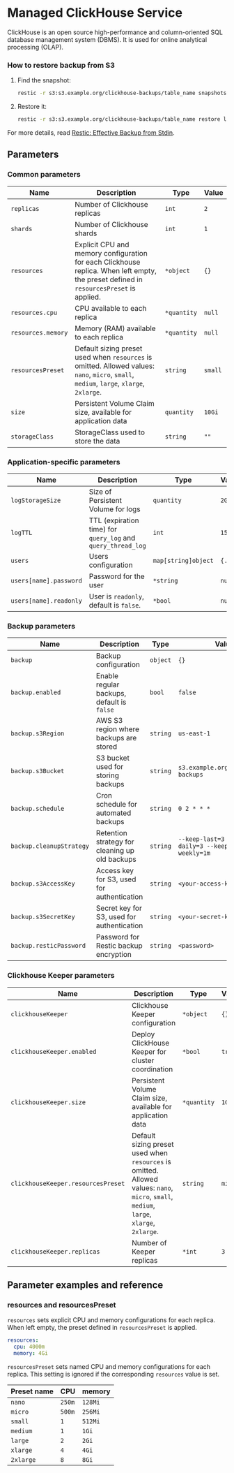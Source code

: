 # Managed ClickHouse Service

ClickHouse is an open source high-performance and column-oriented SQL database management system (DBMS).
It is used for online analytical processing (OLAP).

### How to restore backup from S3

1.  Find the snapshot:

    ```bash
    restic -r s3:s3.example.org/clickhouse-backups/table_name snapshots
    ```

2.  Restore it:

    ```bash
    restic -r s3:s3.example.org/clickhouse-backups/table_name restore latest --target /tmp/
    ```

For more details, read [Restic: Effective Backup from Stdin](https://blog.aenix.io/restic-effective-backup-from-stdin-4bc1e8f083c1).

## Parameters

### Common parameters

| Name               | Description                                                                                                                               | Type        | Value   |
| ------------------ | ----------------------------------------------------------------------------------------------------------------------------------------- | ----------- | ------- |
| `replicas`         | Number of Clickhouse replicas                                                                                                             | `int`       | `2`     |
| `shards`           | Number of Clickhouse shards                                                                                                               | `int`       | `1`     |
| `resources`        | Explicit CPU and memory configuration for each Clickhouse replica. When left empty, the preset defined in `resourcesPreset` is applied.   | `*object`   | `{}`    |
| `resources.cpu`    | CPU available to each replica                                                                                                             | `*quantity` | `null`  |
| `resources.memory` | Memory (RAM) available to each replica                                                                                                    | `*quantity` | `null`  |
| `resourcesPreset`  | Default sizing preset used when `resources` is omitted. Allowed values: `nano`, `micro`, `small`, `medium`, `large`, `xlarge`, `2xlarge`. | `string`    | `small` |
| `size`             | Persistent Volume Claim size, available for application data                                                                              | `quantity`  | `10Gi`  |
| `storageClass`     | StorageClass used to store the data                                                                                                       | `string`    | `""`    |


### Application-specific parameters

| Name                   | Description                                                  | Type                | Value   |
| ---------------------- | ------------------------------------------------------------ | ------------------- | ------- |
| `logStorageSize`       | Size of Persistent Volume for logs                           | `quantity`          | `2Gi`   |
| `logTTL`               | TTL (expiration time) for `query_log` and `query_thread_log` | `int`               | `15`    |
| `users`                | Users configuration                                          | `map[string]object` | `{...}` |
| `users[name].password` | Password for the user                                        | `*string`           | `null`  |
| `users[name].readonly` | User is `readonly`, default is `false`.                      | `*bool`             | `null`  |


### Backup parameters

| Name                     | Description                                    | Type     | Value                                                  |
| ------------------------ | ---------------------------------------------- | -------- | ------------------------------------------------------ |
| `backup`                 | Backup configuration                           | `object` | `{}`                                                   |
| `backup.enabled`         | Enable regular backups, default is `false`     | `bool`   | `false`                                                |
| `backup.s3Region`        | AWS S3 region where backups are stored         | `string` | `us-east-1`                                            |
| `backup.s3Bucket`        | S3 bucket used for storing backups             | `string` | `s3.example.org/clickhouse-backups`                    |
| `backup.schedule`        | Cron schedule for automated backups            | `string` | `0 2 * * *`                                            |
| `backup.cleanupStrategy` | Retention strategy for cleaning up old backups | `string` | `--keep-last=3 --keep-daily=3 --keep-within-weekly=1m` |
| `backup.s3AccessKey`     | Access key for S3, used for authentication     | `string` | `<your-access-key>`                                    |
| `backup.s3SecretKey`     | Secret key for S3, used for authentication     | `string` | `<your-secret-key>`                                    |
| `backup.resticPassword`  | Password for Restic backup encryption          | `string` | `<password>`                                           |


### Clickhouse Keeper parameters

| Name                               | Description                                                                                                                               | Type        | Value   |
| ---------------------------------- | ----------------------------------------------------------------------------------------------------------------------------------------- | ----------- | ------- |
| `clickhouseKeeper`                 | Clickhouse Keeper configuration                                                                                                           | `*object`   | `{}`    |
| `clickhouseKeeper.enabled`         | Deploy ClickHouse Keeper for cluster coordination                                                                                         | `*bool`     | `true`  |
| `clickhouseKeeper.size`            | Persistent Volume Claim size, available for application data                                                                              | `*quantity` | `1Gi`   |
| `clickhouseKeeper.resourcesPreset` | Default sizing preset used when `resources` is omitted. Allowed values: `nano`, `micro`, `small`, `medium`, `large`, `xlarge`, `2xlarge`. | `string`    | `micro` |
| `clickhouseKeeper.replicas`        | Number of Keeper replicas                                                                                                                 | `*int`      | `3`     |


## Parameter examples and reference

### resources and resourcesPreset

`resources` sets explicit CPU and memory configurations for each replica.
When left empty, the preset defined in `resourcesPreset` is applied.

```yaml
resources:
  cpu: 4000m
  memory: 4Gi
```

`resourcesPreset` sets named CPU and memory configurations for each replica.
This setting is ignored if the corresponding `resources` value is set.

| Preset name | CPU    | memory  |
|-------------|--------|---------|
| `nano`      | `250m` | `128Mi` |
| `micro`     | `500m` | `256Mi` |
| `small`     | `1`    | `512Mi` |
| `medium`    | `1`    | `1Gi`   |
| `large`     | `2`    | `2Gi`   |
| `xlarge`    | `4`    | `4Gi`   |
| `2xlarge`   | `8`    | `8Gi`   |
